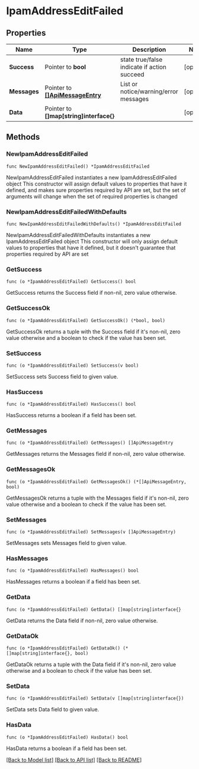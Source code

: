 # IpamAddressEditFailed

## Properties

Name | Type | Description | Notes
------------ | ------------- | ------------- | -------------
**Success** | Pointer to **bool** | state true/false indicate if action succeed | [optional] 
**Messages** | Pointer to [**[]ApiMessageEntry**](ApiMessageEntry.md) | List or notice/warning/error messages | [optional] 
**Data** | Pointer to **[]map[string]interface{}** |  | [optional] 

## Methods

### NewIpamAddressEditFailed

`func NewIpamAddressEditFailed() *IpamAddressEditFailed`

NewIpamAddressEditFailed instantiates a new IpamAddressEditFailed object
This constructor will assign default values to properties that have it defined,
and makes sure properties required by API are set, but the set of arguments
will change when the set of required properties is changed

### NewIpamAddressEditFailedWithDefaults

`func NewIpamAddressEditFailedWithDefaults() *IpamAddressEditFailed`

NewIpamAddressEditFailedWithDefaults instantiates a new IpamAddressEditFailed object
This constructor will only assign default values to properties that have it defined,
but it doesn't guarantee that properties required by API are set

### GetSuccess

`func (o *IpamAddressEditFailed) GetSuccess() bool`

GetSuccess returns the Success field if non-nil, zero value otherwise.

### GetSuccessOk

`func (o *IpamAddressEditFailed) GetSuccessOk() (*bool, bool)`

GetSuccessOk returns a tuple with the Success field if it's non-nil, zero value otherwise
and a boolean to check if the value has been set.

### SetSuccess

`func (o *IpamAddressEditFailed) SetSuccess(v bool)`

SetSuccess sets Success field to given value.

### HasSuccess

`func (o *IpamAddressEditFailed) HasSuccess() bool`

HasSuccess returns a boolean if a field has been set.

### GetMessages

`func (o *IpamAddressEditFailed) GetMessages() []ApiMessageEntry`

GetMessages returns the Messages field if non-nil, zero value otherwise.

### GetMessagesOk

`func (o *IpamAddressEditFailed) GetMessagesOk() (*[]ApiMessageEntry, bool)`

GetMessagesOk returns a tuple with the Messages field if it's non-nil, zero value otherwise
and a boolean to check if the value has been set.

### SetMessages

`func (o *IpamAddressEditFailed) SetMessages(v []ApiMessageEntry)`

SetMessages sets Messages field to given value.

### HasMessages

`func (o *IpamAddressEditFailed) HasMessages() bool`

HasMessages returns a boolean if a field has been set.

### GetData

`func (o *IpamAddressEditFailed) GetData() []map[string]interface{}`

GetData returns the Data field if non-nil, zero value otherwise.

### GetDataOk

`func (o *IpamAddressEditFailed) GetDataOk() (*[]map[string]interface{}, bool)`

GetDataOk returns a tuple with the Data field if it's non-nil, zero value otherwise
and a boolean to check if the value has been set.

### SetData

`func (o *IpamAddressEditFailed) SetData(v []map[string]interface{})`

SetData sets Data field to given value.

### HasData

`func (o *IpamAddressEditFailed) HasData() bool`

HasData returns a boolean if a field has been set.


[[Back to Model list]](../README.md#documentation-for-models) [[Back to API list]](../README.md#documentation-for-api-endpoints) [[Back to README]](../README.md)


